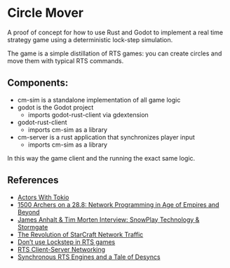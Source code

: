 # Circle Mover

A proof of concept for how to use Rust and Godot to implement a real time strategy game using a deterministic lock-step simulation.

The game is a simple distillation of RTS games: you can create circles and move them with typical RTS commands.

## Components:

- cm-sim is a standalone implementation of all game logic
- godot is the Godot project
  - imports godot-rust-client via gdextension
- godot-rust-client
  - imports cm-sim as a library
- cm-server is a rust application that synchronizes player input
  - imports cm-sim as a library

In this way the game client and the running the exact same logic.

## References

- [Actors With Tokio](https://ryhl.io/blog/actors-with-tokio/)
- [1500 Archers on a 28.8: Network Programming in Age of Empires and Beyond](https://www.gamedeveloper.com/programming/1500-archers-on-a-28-8-network-programming-in-age-of-empires-and-beyond)
- [James Anhalt & Tim Morten Interview: SnowPlay Technology & Stormgate](https://screenrant.com/james-anhalt-tim-morten-interview-snowplay-technology-stormgate/)
- [The Revolution of StarCraft Network Traffic](https://myslu.stlawu.edu/~clee/docs/starcraft2.netgames.2012.pdf)
- [Don’t use Lockstep in RTS games](https://medium.com/@treeform/dont-use-lockstep-in-rts-games-b40f3dd6fddb)
- [RTS Client-Server Networking](https://medium.com/@evan_73063/rts-client-server-networking-36e8154ff740)
- [Synchronous RTS Engines and a Tale of Desyncs](https://www.forrestthewoods.com/blog/synchronous_rts_engines_and_a_tale_of_desyncs/)
